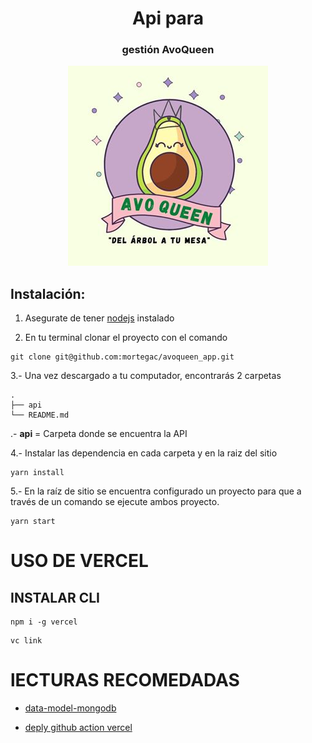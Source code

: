 <p>
    <h1 align="center"> Api para </h1>
    <h3 align="center">gestión AvoQueen</h3>
    <p align="center">
        <img src="logo.jpg">
    </p>
</p>



<h2>Instalación:</h2>

1. Asegurate de tener [nodejs](https://nodejs.org/es/) instalado

2. En tu terminal clonar el proyecto con el comando 

```
git clone git@github.com:mortegac/avoqueen_app.git
```

3.- Una vez descargado a tu computador, encontrarás 2 carpetas

```
.
├── api
└── README.md

```
.- **api** =  Carpeta donde se encuentra la API


4.- Instalar las dependencia en cada carpeta y en la raiz del sitio

```
yarn install
```

5.- En la raíz de sitio se encuentra configurado un proyecto para que a través de un comando se ejecute ambos proyecto.

```
yarn start
```




# USO DE VERCEL

## INSTALAR CLI

```
npm i -g vercel
```



```
vc link
```


# lECTURAS RECOMEDADAS
- [data-model-mongodb](https://www.infoq.com/articles/data-model-mongodb/)

- [deply github action vercel](https://dev.to/thewdhanat/create-your-personal-shorturl-with-vercel-github-actions-4idm)